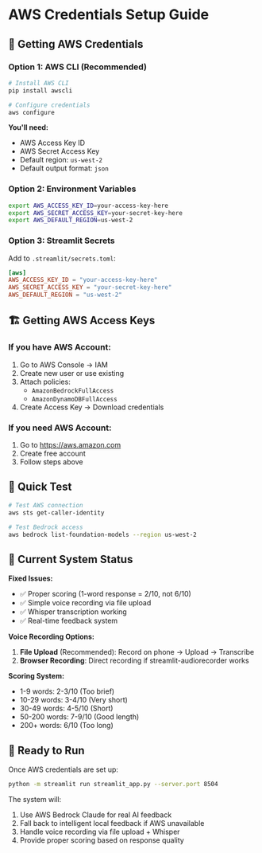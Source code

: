 # AWS Credentials Setup Guide

## 🔑 Getting AWS Credentials

### Option 1: AWS CLI (Recommended)
```bash
# Install AWS CLI
pip install awscli

# Configure credentials
aws configure
```

**You'll need:**
- AWS Access Key ID
- AWS Secret Access Key  
- Default region: `us-west-2`
- Default output format: `json`

### Option 2: Environment Variables
```bash
export AWS_ACCESS_KEY_ID=your-access-key-here
export AWS_SECRET_ACCESS_KEY=your-secret-key-here
export AWS_DEFAULT_REGION=us-west-2
```

### Option 3: Streamlit Secrets
Add to `.streamlit/secrets.toml`:
```toml
[aws]
AWS_ACCESS_KEY_ID = "your-access-key-here"
AWS_SECRET_ACCESS_KEY = "your-secret-key-here"
AWS_DEFAULT_REGION = "us-west-2"
```

## 🏗️ Getting AWS Access Keys

### If you have AWS Account:
1. Go to AWS Console → IAM
2. Create new user or use existing
3. Attach policies:
   - `AmazonBedrockFullAccess`
   - `AmazonDynamoDBFullAccess`
4. Create Access Key → Download credentials

### If you need AWS Account:
1. Go to https://aws.amazon.com
2. Create free account
3. Follow steps above

## 🚀 Quick Test
```bash
# Test AWS connection
aws sts get-caller-identity

# Test Bedrock access
aws bedrock list-foundation-models --region us-west-2
```

## 🔧 Current System Status

**Fixed Issues:**
- ✅ Proper scoring (1-word response = 2/10, not 6/10)
- ✅ Simple voice recording via file upload
- ✅ Whisper transcription working
- ✅ Real-time feedback system

**Voice Recording Options:**
1. **File Upload** (Recommended): Record on phone → Upload → Transcribe
2. **Browser Recording**: Direct recording if streamlit-audiorecorder works

**Scoring System:**
- 1-9 words: 2-3/10 (Too brief)
- 10-29 words: 3-4/10 (Very short)
- 30-49 words: 4-5/10 (Short)
- 50-200 words: 7-9/10 (Good length)
- 200+ words: 6/10 (Too long)

## 🎯 Ready to Run

Once AWS credentials are set up:
```bash
python -m streamlit run streamlit_app.py --server.port 8504
```

The system will:
1. Use AWS Bedrock Claude for real AI feedback
2. Fall back to intelligent local feedback if AWS unavailable
3. Handle voice recording via file upload + Whisper
4. Provide proper scoring based on response quality